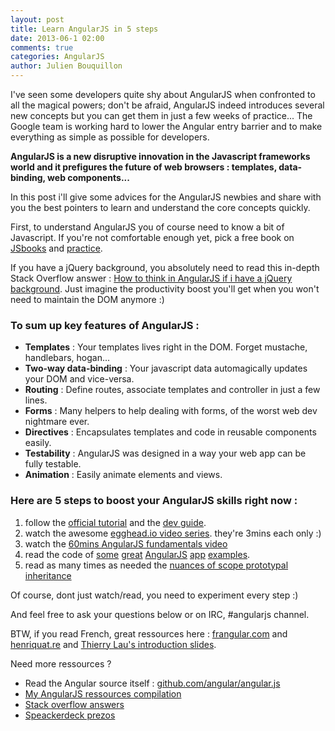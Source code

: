 ```yaml
---
layout: post
title: Learn AngularJS in 5 steps
date: 2013-06-1 02:00
comments: true
categories: AngularJS
author: Julien Bouquillon
---
```


I've seen some developers quite shy about AngularJS when confronted to all the magical powers; don't be afraid, AngularJS indeed introduces several new concepts but you can get them in just a few weeks of practice... The Google team is working hard to lower the Angular entry barrier and to make everything as simple as possible for developers.

**AngularJS is a new disruptive innovation in the Javascript frameworks world and it prefigures the future of web browsers : templates, data-binding, web components...**

In this post i'll give some advices for the AngularJS newbies and share with you the best pointers to learn and understand the core concepts quickly.

First, to understand AngularJS you of course need to know a bit of Javascript. If you're not comfortable enough yet, pick a free book on [JSbooks](http://jsbooks.revolunet.com) and [practice](http://www.codecademy.com/tracks/javascript).

If you have a jQuery background, you absolutely need to read this in-depth Stack Overflow answer : [How to think in AngularJS if i have a jQuery background](http://stackoverflow.com/questions/14994391/how-do-i-think-in-angularjs-if-i-have-a-jquery-background/15012542#15012542). Just imagine the productivity boost you'll get when you won't need to maintain the DOM anymore :)

### To sum up key features of AngularJS :

 - **Templates** : Your templates lives right in the DOM. Forget mustache, handlebars, hogan...
 - **Two-way data-binding** : Your javascript data automagically updates your DOM and vice-versa.
 - **Routing** : Define routes, associate templates and controller in just a few lines.
 - **Forms** : Many helpers to help dealing with forms, of the worst web dev nightmare ever.
 - **Directives** : Encapsulates templates and code in reusable components easily.
 - **Testability** : AngularJS was designed in a way your web app can be fully testable.
 - **Animation** : Easily animate elements and views.

### Here are 5 steps to boost your AngularJS skills right now :

 1. follow the [official tutorial](http://docs.angularjs.org/tutorial) and the [dev guide](http://docs.angularjs.org/guide).
 2. watch the awesome [egghead.io video series](http://egghead.io). they're 3mins each only :)
 3. watch the [60mins AngularJS fundamentals video](http://www.youtube.com/watch?v=i9MHigUZKEM)
 4. read the code of [some](http://todomvc.com/architecture-examples/angularjs) [great](https://github.com/petebacondarwin/foodme) [AngularJS](https://github.com/angular-app/angular-app) [app](https://github.com/vojtajina/task-manager) [examples](https://github.com/IgorMinar/Memory-Game).
 5. read as many times as needed the [nuances of scope prototypal inheritance](http://stackoverflow.com/questions/14049480/what-are-the-nuances-of-scope-prototypal-prototypical-inheritance-in-angularjs)

Of course, dont just watch/read, you need to experiment every step :)

And feel free to ask your questions below or on IRC, #angularjs channel.

BTW, if you read French, great ressources here : [frangular.com](http://www.frangular.com) and [henriquat.re](http://henriquat.re) and [Thierry Lau's introduction slides](http://lauterry.github.io/slides-prez-angular).

Need more ressources ?

 - Read the Angular source itself : [github.com/angular/angular.js](https://github.com/angular/angular.js)
 - [My AngularJS ressources compilation](https://gist.github.com/revolunet/4657146)
 - [Stack overflow answers](http://stackoverflow.com/questions/tagged/angularjs)
 - [Speackerdeck prezos](https://speakerdeck.com/search?q=angularjs)




